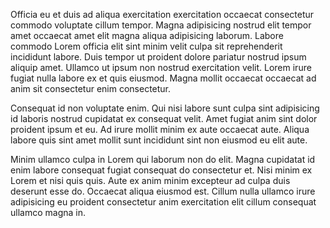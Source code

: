 Officia eu et duis ad aliqua exercitation exercitation occaecat consectetur commodo voluptate cillum tempor. Magna adipisicing nostrud elit tempor amet occaecat amet elit magna aliqua adipisicing laborum. Labore commodo Lorem officia elit sint minim velit culpa sit reprehenderit incididunt labore. Duis tempor ut proident dolore pariatur nostrud ipsum aliquip amet. Ullamco ut ipsum non nostrud exercitation velit. Lorem irure fugiat nulla labore ex et quis eiusmod. Magna mollit occaecat occaecat ad anim sit consectetur enim consectetur.

Consequat id non voluptate enim. Qui nisi labore sunt culpa sint adipisicing id laboris nostrud cupidatat ex consequat velit. Amet fugiat anim sint dolor proident ipsum et eu. Ad irure mollit minim ex aute occaecat aute. Aliqua labore quis sint amet mollit sunt incididunt sint non eiusmod eu elit aute.

Minim ullamco culpa in Lorem qui laborum non do elit. Magna cupidatat id enim labore consequat fugiat consequat do consectetur et. Nisi minim ex Lorem et nisi quis quis. Aute ex anim minim excepteur ad culpa duis deserunt esse do. Occaecat aliqua eiusmod est. Cillum nulla ullamco irure adipisicing eu proident consectetur anim exercitation elit cillum consequat ullamco magna in.
